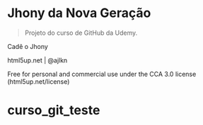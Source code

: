 # Jhony da Nova Geração 

> Projeto do curso de GitHub da Udemy.

Cadê o Jhony

html5up.net | @ajlkn

Free for personal and commercial use under the CCA 3.0 license (html5up.net/license)
# curso_git_teste
